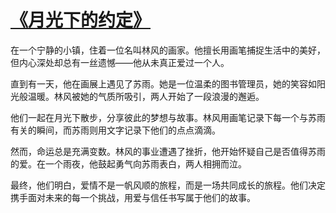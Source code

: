 # [《月光下的约定》](https://hoo.be/51cg)
在一个宁静的小镇，住着一位名叫林风的画家。他擅长用画笔捕捉生活中的美好，但内心深处却总有一丝遗憾——他从未真正爱过一个人。

直到有一天，他在画展上遇见了苏雨。她是一位温柔的图书管理员，她的笑容如阳光般温暖。林风被她的气质所吸引，两人开始了一段浪漫的邂逅。

他们一起在月光下散步，分享彼此的梦想与故事。林风用画笔记录下每一个与苏雨有关的瞬间，而苏雨则用文字记录下他们的点点滴滴。

然而，命运总是充满变数。林风的事业遭遇了挫折，他开始怀疑自己是否值得苏雨的爱。在一个雨夜，他鼓起勇气向苏雨表白，两人相拥而泣。

最终，他们明白，爱情不是一帆风顺的旅程，而是一场共同成长的旅程。他们决定携手面对未来的每一个挑战，用爱与信任书写属于他们的故事。
